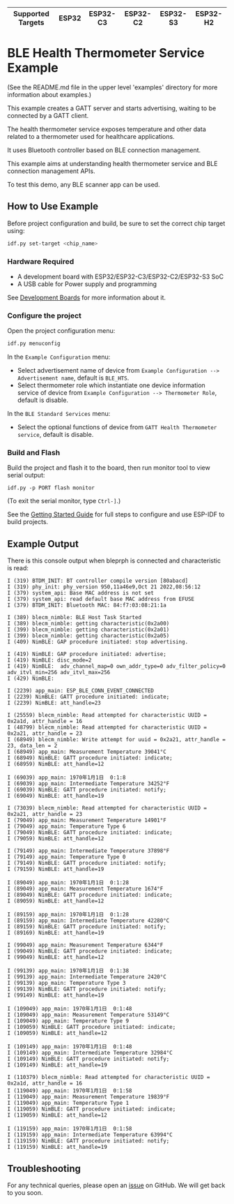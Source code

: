 | Supported Targets | ESP32 | ESP32-C3 | ESP32-C2 | ESP32-S3 | ESP32-H2 |
| ----------------- | ----- | -------- | -------- | -------- | -------- |

# BLE Health Thermometer Service Example

(See the README.md file in the upper level 'examples' directory for more information about examples.)

This example creates a GATT server and starts advertising, waiting to be connected by a GATT client.

The health thermometer service exposes temperature and other data related to a thermometer used for healthcare applications.

It uses Bluetooth controller based on BLE connection management.

This example aims at understanding health thermometer service and BLE connection management APIs.

To test this demo, any BLE scanner app can be used.

## How to Use Example

Before project configuration and build, be sure to set the correct chip target using:

```bash
idf.py set-target <chip_name>
```

### Hardware Required

* A development board with ESP32/ESP32-C3/ESP32-C2/ESP32-S3 SoC
* A USB cable for Power supply and programming

See [Development Boards](https://www.espressif.com/en/products/devkits) for more information about it.

### Configure the project

Open the project configuration menu: 

```bash
idf.py menuconfig
```

In the `Example Configuration` menu:

* Select advertisement name of device from `Example Configuration --> Advertisement name`, default is `BLE_HTS`.
* Select thermometer role which instantiate one device information service of device from `Example Configuration --> Thermometer Role`, default is disable.

In the `BLE Standard Services` menu:

* Select the optional functions of device from `GATT Health Thermometer service`, default is disable.

### Build and Flash

Build the project and flash it to the board, then run monitor tool to view serial output:

```
idf.py -p PORT flash monitor
```

(To exit the serial monitor, type ``Ctrl-]``.)

See the [Getting Started Guide](https://idf.espressif.com/) for full steps to configure and use ESP-IDF to build projects.

## Example Output

There is this console output when bleprph is connected and characteristic is read:

```
I (319) BTDM_INIT: BT controller compile version [80abacd]
I (319) phy_init: phy_version 950,11a46e9,Oct 21 2022,08:56:12
I (379) system_api: Base MAC address is not set
I (379) system_api: read default base MAC address from EFUSE
I (379) BTDM_INIT: Bluetooth MAC: 84:f7:03:08:21:1a

I (389) blecm_nimble: BLE Host Task Started
I (389) blecm_nimble: getting characteristic(0x2a00)
I (399) blecm_nimble: getting characteristic(0x2a01)
I (399) blecm_nimble: getting characteristic(0x2a05)
I (409) NimBLE: GAP procedure initiated: stop advertising.

I (419) NimBLE: GAP procedure initiated: advertise; 
I (419) NimBLE: disc_mode=2
I (419) NimBLE:  adv_channel_map=0 own_addr_type=0 adv_filter_policy=0 adv_itvl_min=256 adv_itvl_max=256
I (429) NimBLE: 

I (2239) app_main: ESP_BLE_CONN_EVENT_CONNECTED
I (2239) NimBLE: GATT procedure initiated: indicate; 
I (2239) NimBLE: att_handle=23

I (25559) blecm_nimble: Read attempted for characteristic UUID = 0x2a1d, attr_handle = 16
I (48799) blecm_nimble: Read attempted for characteristic UUID = 0x2a21, attr_handle = 23
I (68949) blecm_nimble: Write attempt for uuid = 0x2a21, attr_handle = 23, data_len = 2
I (68949) app_main: Measurement Temperature 39041°C
I (68949) NimBLE: GATT procedure initiated: indicate; 
I (68959) NimBLE: att_handle=12

I (69039) app_main: 1970年1月1日  0:1:8
I (69039) app_main: Intermediate Temperature 34252°F
I (69039) NimBLE: GATT procedure initiated: notify; 
I (69049) NimBLE: att_handle=19

I (73039) blecm_nimble: Read attempted for characteristic UUID = 0x2a21, attr_handle = 23
I (79049) app_main: Measurement Temperature 14901°F
I (79049) app_main: Temperature Type 6
I (79049) NimBLE: GATT procedure initiated: indicate; 
I (79059) NimBLE: att_handle=12

I (79149) app_main: Intermediate Temperature 37898°F
I (79149) app_main: Temperature Type 0
I (79149) NimBLE: GATT procedure initiated: notify; 
I (79159) NimBLE: att_handle=19

I (89049) app_main: 1970年1月1日  0:1:28
I (89049) app_main: Measurement Temperature 1674°F
I (89049) NimBLE: GATT procedure initiated: indicate; 
I (89059) NimBLE: att_handle=12

I (89159) app_main: 1970年1月1日  0:1:28
I (89159) app_main: Intermediate Temperature 42280°C
I (89159) NimBLE: GATT procedure initiated: notify; 
I (89169) NimBLE: att_handle=19

I (99049) app_main: Measurement Temperature 6344°F
I (99049) NimBLE: GATT procedure initiated: indicate; 
I (99049) NimBLE: att_handle=12

I (99139) app_main: 1970年1月1日  0:1:38
I (99139) app_main: Intermediate Temperature 2420°C
I (99139) app_main: Temperature Type 3
I (99139) NimBLE: GATT procedure initiated: notify; 
I (99149) NimBLE: att_handle=19

I (109049) app_main: 1970年1月1日  0:1:48
I (109049) app_main: Measurement Temperature 53149°C
I (109049) app_main: Temperature Type 9
I (109059) NimBLE: GATT procedure initiated: indicate; 
I (109059) NimBLE: att_handle=12

I (109149) app_main: 1970年1月1日  0:1:48
I (109149) app_main: Intermediate Temperature 32984°C
I (109149) NimBLE: GATT procedure initiated: notify; 
I (109149) NimBLE: att_handle=19

I (110379) blecm_nimble: Read attempted for characteristic UUID = 0x2a1d, attr_handle = 16
I (119049) app_main: 1970年1月1日  0:1:58
I (119049) app_main: Measurement Temperature 19839°F
I (119049) app_main: Temperature Type 1
I (119059) NimBLE: GATT procedure initiated: indicate; 
I (119059) NimBLE: att_handle=12

I (119159) app_main: 1970年1月1日  0:1:58
I (119159) app_main: Intermediate Temperature 63994°C
I (119159) NimBLE: GATT procedure initiated: notify; 
I (119159) NimBLE: att_handle=19
```

## Troubleshooting

For any technical queries, please open an [issue](https://github.com/espressif/esp-iot-solution/issues) on GitHub. We will get back to you soon.
